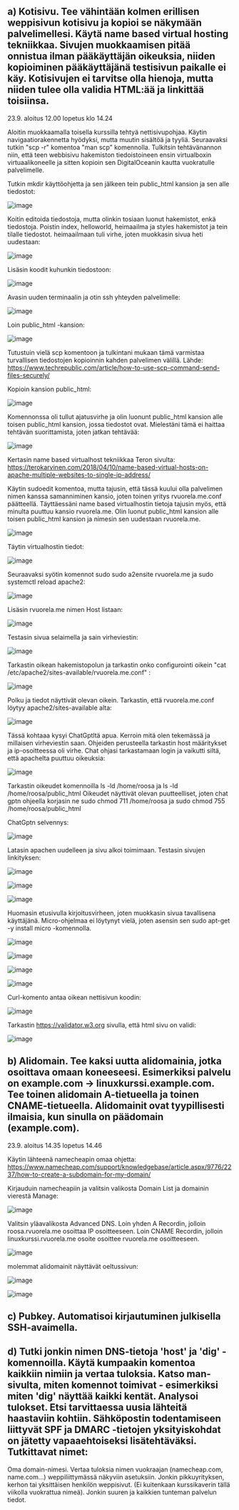 ## a) Kotisivu. Tee vähintään kolmen erillisen weppisivun kotisivu ja kopioi se näkymään palvelimellesi. Käytä name based virtual hosting tekniikkaa. Sivujen muokkaamisen pitää onnistua ilman pääkäyttäjän oikeuksia, niiden kopioiminen pääkäyttäjänä testisivun paikalle ei käy. Kotisivujen ei tarvitse olla hienoja, mutta niiden tulee olla validia HTML:ää ja linkittää toisiinsa.

23.9. aloitus 12.00 lopetus klo 14.24

Aloitin muokkaamalla toisella kurssilla tehtyä nettisivupohjaa. Käytin navigaatiorakennetta hyödyksi, mutta muutin sisältöä ja tyyliä. 
Seuraavaksi tutkin "scp -r" komentoa "man scp" komennolla. Tulkitsin tehtävänannon niin, että teen webbisivu hakemiston tiedoistoineen ensin virtualboxin virtuaalikoneelle ja sitten kopioin sen DigitalOceanin kautta vuokratulle palvelimelle. 

Tutkin mkdir käyttöohjetta ja sen jälkeen tein public_html kansion ja sen alle tiedostot:

![image](https://github.com/user-attachments/assets/fb0da562-8058-4295-a2a1-bfcd35ee2f22)

Koitin editoida tiedostoja, mutta olinkin tosiaan luonut hakemistot, enkä tiedostoja. Poistin index, helloworld, heimaailma ja styles hakemistot ja tein tilalle tiedostot. heimaailmaan tuli virhe, joten muokkasin sivua heti uudestaan:

![image](https://github.com/user-attachments/assets/0fcc36aa-e926-4297-8d82-18ae55998484)

Lisäsin koodit kuhunkin tiedostoon:

![image](https://github.com/user-attachments/assets/521dfde0-6f99-457d-997e-e3cb501ab11f)

Avasin uuden terminaalin ja otin ssh yhteyden palvelimelle: 

![image](https://github.com/user-attachments/assets/6e769b10-eda4-44f3-8136-55561916ca17)

Loin public_html -kansion:

![image](https://github.com/user-attachments/assets/914094c0-b4f2-4600-91ed-0cc38504b5b6)

Tutustuin vielä scp komentoon ja tulkintani mukaan tämä varmistaa turvallisen tiedostojen kopioinnin kahden palvelimen välillä. Lähde: https://www.techrepublic.com/article/how-to-use-scp-command-send-files-securely/

Kopioin kansion public_html:

![image](https://github.com/user-attachments/assets/0cbcf563-24d0-4a00-ab97-58483d9e970b)

Komennonssa oli tullut ajatusvirhe ja olin luonunt public_html kansion alle toisen public_html kansion, jossa tiedostot ovat. Mielestäni tämä ei haittaa tehtävän suorittamista, joten jatkan tehtävää:

![image](https://github.com/user-attachments/assets/2cfe4549-3877-4503-8935-10566f89829b)

Kertasin name based virtualhost tekniikkaa Teron sivulta: https://terokarvinen.com/2018/04/10/name-based-virtual-hosts-on-apache-multiple-websites-to-single-ip-address/ 

Käytin sudoedit komentoa, mutta tajusin, että tässä kuului olla palvelimen nimen kanssa samanniminen kansio, joten toinen yritys rvuorela.me.conf päätteellä. Täyttäessäni name based virtualhostin tietoja tajusin myös, että minulta puuttuu kansio rvuorela.me. Olin luonut public_html kansion alle toisen public_html kansion ja nimesin sen uudestaan rvuorela.me. 

![image](https://github.com/user-attachments/assets/27835a3e-ef74-443b-84a8-de0e7c8e6b73)

Täytin virtualhostin tiedot:

![image](https://github.com/user-attachments/assets/6538af4d-8305-4f67-b7b3-7979eff3860d)

Seuraavaksi syötin komennot sudo sudo a2ensite rvuorela.me ja sudo systemctl reload apache2:

![image](https://github.com/user-attachments/assets/d1232b05-b9f8-41ff-aabc-4c95090504d9)

Lisäsin rvuorela.me nimen Host listaan:

![image](https://github.com/user-attachments/assets/caf91eaf-fae5-4437-883b-a601c3f65804)

Testasin sivua selaimella ja sain virheviestin: 

![image](https://github.com/user-attachments/assets/791410bf-938a-42dc-a92a-70856f3f6a0f)

Tarkastin oikean hakemistopolun ja tarkastin onko configurointi oikein "cat /etc/apache2/sites-available/rvuorela.me.conf" :

![image](https://github.com/user-attachments/assets/a10882a1-7d3a-49d0-93c1-fff8776f4841)

Polku ja tiedot näyttivät olevan oikein.
Tarkastin, että rvuorela.me.conf löytyy apache2/sites-available alta:

![image](https://github.com/user-attachments/assets/7c780aea-75ea-4069-8e6e-d038423506d0)

Tässä kohtaaa kysyi ChatGptltä apua. Kerroin mitä olen tekemässä ja millaisen virheviestin saan. Ohjeiden perusteella tarkastin host määritykset ja ip-osoitteessa oli virhe. Chat ohjasi tarkastamaan login ja vaikutti siltä, että apachelta puuttuu oikeuksia: 

![image](https://github.com/user-attachments/assets/804344cb-08ee-4c47-8a04-8cbefeb4907c)

Tarkastin oikeudet komennoilla ls -ld /home/roosa ja ls -ld /home/roosa/public_html
Oikeudet näyttivät olevan puutteelliset, joten chat gptn ohjeella korjasin ne sudo chmod 711 /home/roosa ja sudo chmod 755 /home/roosa/public_html

ChatGptn selvennys:

![image](https://github.com/user-attachments/assets/07f91d28-b226-4261-90be-365459e5e98e)

Latasin apachen uudelleen ja sivu alkoi toimimaan. Testasin sivujen linkityksen:

![image](https://github.com/user-attachments/assets/d447b27a-3498-471f-99ab-50ad315a6a64)

![image](https://github.com/user-attachments/assets/3533f56f-4a61-4c9d-8b69-2491cbb90dc5)

![image](https://github.com/user-attachments/assets/b57d2e49-d1ff-4272-9234-d8073878352e)

Huomasin etusivulla kirjoitusvirheen, joten muokkasin sivua tavallisena käyttäjänä. Micro-ohjelmaa ei löytynyt vielä, joten asensin sen sudo apt-get -y install micro -komennolla. 

![image](https://github.com/user-attachments/assets/2b09492c-895e-42d1-aa6e-8beeb83e32e5)

![image](https://github.com/user-attachments/assets/ebd3599f-57a3-4a2e-a3ec-70b923218db1)

![image](https://github.com/user-attachments/assets/4183cc1b-c170-4408-98a9-51479af1eec0)

![image](https://github.com/user-attachments/assets/d38d0496-4f62-468d-bf07-38d958b06508)

Curl-komento antaa oikean nettisivun koodin:

![image](https://github.com/user-attachments/assets/b4499ecc-0c67-4ddb-87a1-86e21851b55e)

Tarkastin https://validator.w3.org sivulla, että html sivu on validi:

![image](https://github.com/user-attachments/assets/db41fd21-fded-441f-8fe2-e07afe40c82a)



## b) Alidomain. Tee kaksi uutta alidomainia, jotka osoittava omaan koneeseesi. Esimerkiksi palvelu on example.com -> linuxkurssi.example.com. Tee toinen alidomain A-tietueella ja toinen CNAME-tietueella. Alidomainit ovat tyypillisesti ilmaisia, kun sinulla on päädomain (example.com).

23.9. aloitus 14.35 lopetus 14.46

Käytin lähteenä namecheapin omaa ohjetta: https://www.namecheap.com/support/knowledgebase/article.aspx/9776/2237/how-to-create-a-subdomain-for-my-domain/ 

Kirjauduin namecheapiin ja valitsin valikosta Domain List ja domainin vierestä Manage:

![image](https://github.com/user-attachments/assets/dd14a927-24c2-43cf-8f2f-136eb8501d1c)

Valitsin yläavalikosta Advanced DNS.
Loin yhden A Recordin, jolloin roosa.rvuorela.me osoittaa IP osoitteeseen.
Loin CNAME Recordin, jolloin linuxkurssi.rvuorela.me osoite osoittee rvuorela.me osoitteeseen.

![image](https://github.com/user-attachments/assets/599f8763-194c-445b-8588-e0443463e82a)

molemmat alidomainit näyttävät oeltussivun:

![image](https://github.com/user-attachments/assets/67f21cd7-0eee-4d27-87d4-d3a2c2b65bc0)

![image](https://github.com/user-attachments/assets/816d92e7-ee3c-40b1-9acc-829020471186)





## c) Pubkey. Automatisoi kirjautuminen julkisella SSH-avaimella.

## d) Tutki jonkin nimen DNS-tietoja 'host' ja 'dig' -komennoilla. Käytä kumpaakin komentoa kaikkiin nimiin ja vertaa tuloksia. Katso man-sivulta, miten komennot toimivat - esimerkiksi miten 'dig' näyttää kaikki kentät. Analysoi tulokset. Etsi tarvittaessa uusia lähteitä haastaviin kohtiin. Sähköpostin todentamiseen liittyvät SPF ja DMARC -tietojen yksityiskohdat on jätetty vapaaehtoiseksi lisätehtäväksi. Tutkittavat nimet:
  Oma domain-nimesi. Vertaa tuloksia nimen vuokraajan (namecheap.com, name.com...) weppiliittymässä näkyviin asetuksiin.
  Jonkin pikkuyrityksen, kerhon tai yksittäisen henkilön weppisivut. (Ei kuitenkaan kurssikaverin tällä viikolla vuokrattua nimeä).
  Jonkin suuren ja kaikkien tunteman palvelun tiedot.

